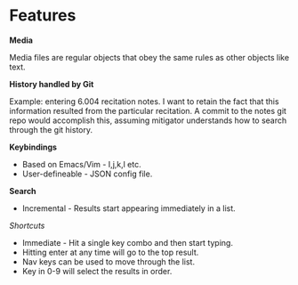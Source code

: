 Features
========

__Media__

Media files are regular objects that obey the same rules as other objects like text.

__History handled by Git__

Example: entering 6.004 recitation notes. I want to retain the fact that this information resulted from the particular recitation. A commit to the notes git repo would accomplish this, assuming mitigator understands how to search through the git history.

__Keybindings__

* Based on Emacs/Vim - I,j,k,l etc.
* User-defineable - JSON config file.

__Search__

* Incremental - Results start appearing immediately in a list.

_Shortcuts_

* Immediate - Hit a single key combo and then start typing. 
* Hitting enter at any time will go to the top result.
* Nav keys can be used to move through the list.
* Key in 0-9 will select the results in order.
